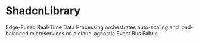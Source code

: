 # ShadcnLibrary
Edge-Fused Real-Time Data Processing orchestrates auto-scaling and load-balanced microservices on a cloud-agnostic Event Bus Fabric.
